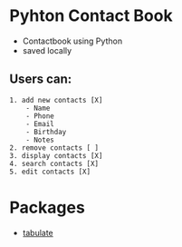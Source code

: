 # Pyhton Contact Book
- Contactbook using Python
- saved locally

## Users can:

    1. add new contacts [X]
        - Name
        - Phone
        - Email
        - Birthday
        - Notes
    2. remove contacts [ ]
    3. display contacts [X]
    4. search contacts [X]
    5. edit contacts [X]

# Packages
- [tabulate](https://github.com/gregbanks/python-tabulate)
